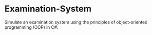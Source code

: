 # Examination-System
Simulate an examination system using the principles of object-oriented programming (OOP) in C#.
